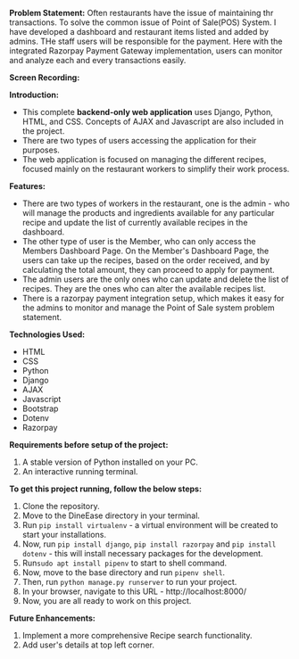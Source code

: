 **Problem Statement:**
Often restaurants have the issue of maintaining thr transactions. To solve the common issue of Point of Sale(POS) System. I have developed a dashboard and restaurant items listed and added by admins. THe staff users will be responsible for the payment. Here with the integrated Razorpay Payment Gateway implementation, users can monitor and analyze each and every transactions easily.

**Screen Recording:**

**Introduction:**
- This complete **backend-only web application** uses Django, Python, HTML, and CSS. Concepts of AJAX and Javascript are also included in the project.
- There are two types of users accessing the application for their purposes. 
- The web application is focused on managing the different recipes, focused mainly on the restaurant workers to simplify their work process. 

**Features:**
- There are two types of workers in the restaurant, one is the admin - who will manage the 
products and ingredients available for any particular recipe and update the list of currently available recipes in the dashboard.
- The other type of user is the Member, who can only access the Members Dashboard Page. On the Member's Dashboard Page, the users can take up the recipes, based on the order received, and by calculating the total amount, they can proceed to apply for payment. 
- The admin users are the only ones who can update and delete the list of recipes. They are the ones who can alter the available recipes list.
- There is a razorpay payment integration setup, which makes it easy for the admins to monitor and manage the Point of Sale system problem statement.

**Technologies Used:**
- HTML 
- CSS
- Python
- Django
- AJAX
- Javascript
- Bootstrap
- Dotenv
- Razorpay

**Requirements before setup of the project:**
1. A stable version of Python installed on your PC.
2. An interactive running terminal.

**To get this project running, follow the below steps:**
1. Clone the repository.
2. Move to the DineEase directory in your terminal. 
3. Run `pip install virtualenv` - a virtual environment will be created to start your installations. 
4. Now, run `pip install django`, `pip install razorpay` and `pip install dotenv` - this will install necessary packages for the development.
5. Run`sudo apt install pipenv` to start to shell command.
6. Now, move to the base directory and run `pipenv shell`.
7. Then, run `python manage.py runserver` to run your project.
8. In your browser, navigate to this URL - http://localhost:8000/
9. Now, you are all ready to work on this project.

**Future Enhancements:**
1. Implement a more comprehensive Recipe search functionality.
2. Add user's details at top left corner.

